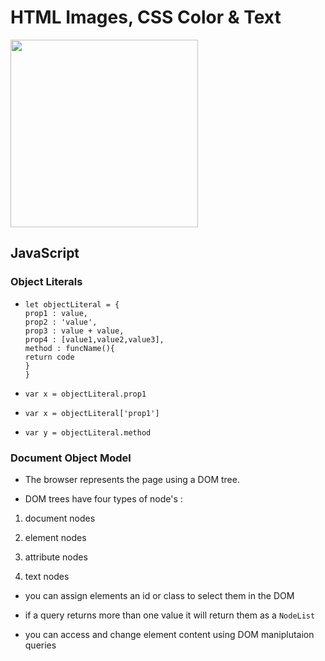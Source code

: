 # **HTML Images, CSS Color & Text**

<img src="https://geoinnova.org/blog-territorio/wp-content/uploads/2020/11/logos.png" width=300px>

## **JavaScript**

### **Object Literals**

- `let objectLiteral = {`  
  `prop1 : value,`  
  `prop2 : 'value',`  
  `prop3 : value + value,`  
  `prop4 : [value1,value2,value3],`  
  `method : funcName(){`  
  `return code`  
  `}`  
  `}`

- `var x = objectLiteral.prop1`

- `var x = objectLiteral['prop1']`

- `var y = objectLiteral.method`

### **Document Object Model**

- The browser represents the page using a DOM tree.

- DOM trees have four types of node's :

1. document nodes

2. element nodes

3. attribute nodes

4. text nodes

- you can assign elements an id or class to select them in the DOM

- if a query returns more than one value it will return them as a `NodeList`

- you can access and change element content using DOM maniplutaion queries
